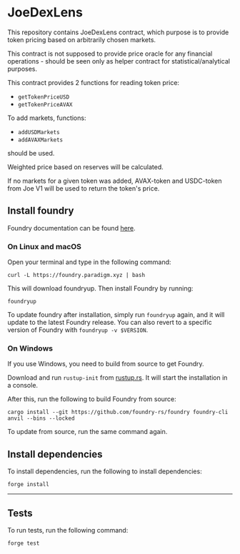 # JoeDexLens

This repository contains JoeDexLens contract, which purpose is to provide token pricing based on arbitrarily chosen markets. 

This contract is not supposed to provide price oracle for any financial operations - should be seen only as helper contract for statistical/analytical purposes.

This contract provides 2 functions for reading token price:
- `getTokenPriceUSD` 
- `getTokenPriceAVAX`

To add markets, functions:
- `addUSDMarkets`
- `addAVAXMarkets`

should be used.

Weighted price based on reserves will be calculated. 

If no markets for a given token was added, AVAX-token and USDC-token from Joe V1 will be used to return the token's price. 



## Install foundry

Foundry documentation can be found [here](https://book.getfoundry.sh/forge/index.html).

### On Linux and macOS

Open your terminal and type in the following command:

```
curl -L https://foundry.paradigm.xyz | bash
```

This will download foundryup. Then install Foundry by running:

```
foundryup
```

To update foundry after installation, simply run `foundryup` again, and it will update to the latest Foundry release.
You can also revert to a specific version of Foundry with `foundryup -v $VERSION`.

### On Windows

If you use Windows, you need to build from source to get Foundry.

Download and run `rustup-init` from [rustup.rs](https://rustup.rs/). It will start the installation in a console.

After this, run the following to build Foundry from source:

```
cargo install --git https://github.com/foundry-rs/foundry foundry-cli anvil --bins --locked
```

To update from source, run the same command again.

## Install dependencies

To install dependencies, run the following to install dependencies:

```
forge install
```

___

## Tests

To run tests, run the following command:

```
forge test
```
